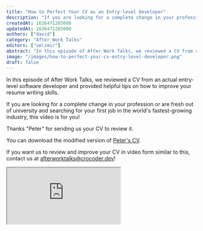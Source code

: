 ```yaml
---
title: "How to Perfect Your CV as an Entry-level Developer"
description: "If you are looking for a complete change in your profession or are fresh out of university and searching for your first job in the world's fastest-growing industry, this video is for you!"
createdAt: 1636471205000
updatedAt: 1636471205000
authors: ["david"]
category: "After Work Talks"
editors: ["velimir"]
abstract: "In this episode of After Work Talks, we reviewed a CV from an actual entry-level software developer and provided helpful tips on how to improve your resume writing skills. "
image: "/images/how-to-perfect-your-cv-entry-level-developer.png"
draft: false
---
```


In this episode of After Work Talks, we reviewed a CV from an actual entry-level software developer and provided helpful tips on how to improve your resume writing skills.

If you are looking for a complete change in your profession or are fresh out of university and searching for your first job in the world's fastest-growing industry, this video is for you!

Thanks "Peter" for sending us your CV to review it.

You can download the modified version of [Peter's CV](https://bit.ly/3wvx3B0).

If you want us to review and improve your CV in video form similar to this, contact us at [afterworktalks@crocoder.dev](mailto:afterworktalks@crocoder.dev)!

  <iframe
    src="https://www.youtube-nocookie.com/embed/9dW7ust_cb4"
    title="YouTube video player"
    allow="accelerometer; autoplay; clipboard-write; encrypted-media; gyroscope; picture-in-picture"
    allowFullScreen
  ></iframe>
